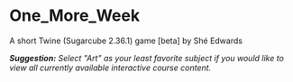 # One_More_Week
A short Twine (Sugarcube 2.36.1) game [beta] by Shé Edwards

***Suggestion:** Select "Art" as your least favorite subject if you would like to view all currently available interactive course content.*
